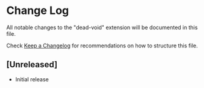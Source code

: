 # Change Log

All notable changes to the "dead-void" extension will be documented in this file.

Check [Keep a Changelog](http://keepachangelog.com/) for recommendations on how to structure this file.

## [Unreleased]

- Initial release
